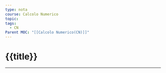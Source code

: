 ```yaml
---
type: nota
course: Calcolo Numerico
topic: 
tags:
  - CN
Parent MOC: "[[Calcolo Numerico(CN)]]"
---
```


# {{title}}
---
